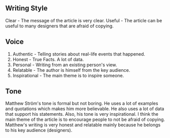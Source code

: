 ## Writing Style

Clear - The message of the article is very clear.
Useful - The article can be useful to many designers that are afraid of copying.

## Voice

1. Authentic - Telling stories about real-life events that happened.
2. Honest - True Facts. A lot of data.
3. Personal - Writing from an existing person's view.
4. Relatable - The author is himself from the key audience.
5. Inspirational - The main theme is to inspire someone.

## Tone

Matthew Ström's tone is formal but not boring. He uses a lot of examples and quotations which makes him more believable. He also uses a lot of data that support his statements.  Also, his tone is very inspirational. I think the main theme of the article is to encourage people to not be afraid of copying. Matthew's writing is very honest and relatable mainly because he belongs to his key audience (designers).




